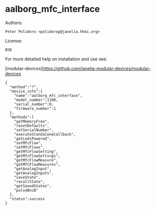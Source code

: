 aalborg_mfc_interface
====================

Authors:

    Peter Polidoro <polidorop@janelia.hhmi.org>

License:

    BSD

For more detailed help on installation and use see:

[modular-devices]<https://github.com/janelia-modular-devices/modular-devices>

```shell
{
  "method":"?",
  "device_info":{
    "name":"aalborg_mfc_interface",
    "model_number":1100,
    "serial_number":0,
    "firmware_number":1
  },
  "methods":[
    "getMemoryFree",
    "resetDefaults",
    "setSerialNumber",
    "executeStandaloneCallback",
    "getLedsPowered",
    "setMfcFlow",
    "setMfcFlows",
    "getMfcFlowSetting",
    "getMfcFlowSettings",
    "getMfcFlowMeasure",
    "getMfcFlowMeasures",
    "getAnalogInput",
    "getAnalogInputs",
    "saveState",
    "recallState",
    "getSavedStates",
    "pulseBncB"
  ],
  "status":success
}
```
